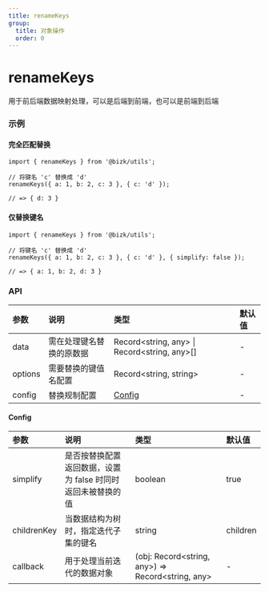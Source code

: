 ```yaml
---
title: renameKeys
group:
  title: 对象操作
  order: 0
---
```


# renameKeys

用于前后端数据映射处理，可以是后端到前端，也可以是前端到后端

### 示例

#### 完全匹配替换

```tsx | pure
import { renameKeys } from '@bizk/utils';

// 将键名 'c' 替换成 'd'
renameKeys({ a: 1, b: 2, c: 3 }, { c: 'd' });

// => { d: 3 }
```

#### 仅替换键名

```tsx | pure
import { renameKeys } from '@bizk/utils';

// 将键名 'c' 替换成 'd'
renameKeys({ a: 1, b: 2, c: 3 }, { c: 'd' }, { simplify: false });

// => { a: 1, b: 2, d: 3 }
```

### API

| 参数    | 说明                     | 类型                                         | 默认值 |
| :------ | :----------------------- | :------------------------------------------- | :----- |
| data    | 需在处理键名替换的原数据 | Record<string, any> \| Record<string, any>[] | -      |
| options | 需要替换的键值名配置     | Record<string, string>                       | -      |
| config  | 替换规制配置             | [Config](#onfig)                             | -      |

#### Config

| 参数        | 说明                                                        | 类型                                              | 默认值   |
| :---------- | :---------------------------------------------------------- | :------------------------------------------------ | :------- |
| simplify    | 是否按替换配置返回数据，设置为 false 时同时返回未被替换的值 | boolean                                           | true     |
| childrenKey | 当数据结构为树时，指定迭代子集的键名                        | string                                            | children |
| callback    | 用于处理当前迭代的数据对象                                  | (obj: Record<string, any>) => Record<string, any> | -        |
